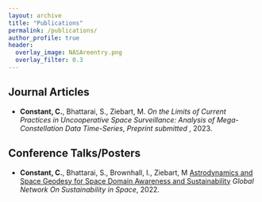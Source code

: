 ```yaml
---
layout: archive
title: "Publications"
permalink: /publications/
author_profile: true
header:
  overlay_image: NASAreentry.png
  overlay_filter: 0.3
---
```


Journal Articles
------

* <b>Constant, C.</b>, Bhattarai, S., Ziebart, M.  _On the Limits of Current Practices in Uncooperative Space Surveillance: Analysis of Mega-Constellation Data Time-Series_,  <i>Preprint submitted </i>, 2023.

Conference Talks/Posters
------
* <b>Constant, C.</b>, Bhattarai, S., Brownhall, I., Ziebart, M [Astrodynamics and Space Geodesy for Space Domain Awareness and Sustainability](https://github.com/CharlesPlusC/CharlesPlusC.github.io/raw/master/assets/GNOSIS_Poster_28_11_22.pdf) <i>Global Network On Sustainability in Space</i>, 2022.
